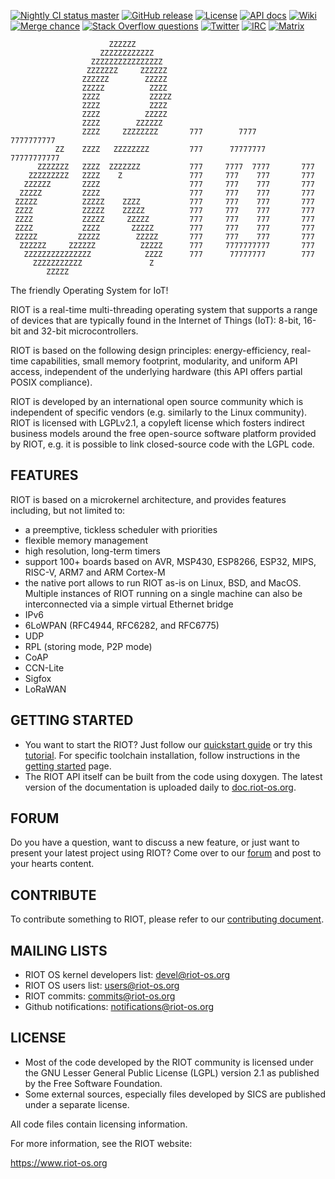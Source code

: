 [![Nightly CI status master][master-ci-badge]][master-ci-link]
[![GitHub release][release-badge]][release-link]
[![License][license-badge]][license-link]
[![API docs][api-badge]][api-link]
[![Wiki][wiki-badge]][wiki-link]
[![Merge chance][merge-chance-badge]][merge-chance-link]
[![Stack Overflow questions][stackoverflow-badge]][stackoverflow-link]
[![Twitter][twitter-badge]][twitter-link]
[![IRC][irc-badge]][irc-link]
[![Matrix][matrix-badge]][matrix-link]

                          ZZZZZZ
                        ZZZZZZZZZZZZ
                      ZZZZZZZZZZZZZZZZ
                     ZZZZZZZ     ZZZZZZ
                    ZZZZZZ        ZZZZZ
                    ZZZZZ          ZZZZ
                    ZZZZ           ZZZZZ
                    ZZZZ           ZZZZ
                    ZZZZ          ZZZZZ
                    ZZZZ        ZZZZZZ
                    ZZZZ     ZZZZZZZZ       777        7777       7777777777
              ZZ    ZZZZ   ZZZZZZZZ         777      77777777    77777777777
          ZZZZZZZ   ZZZZ  ZZZZZZZ           777     7777  7777       777
        ZZZZZZZZZ   ZZZZ    Z               777     777    777       777
       ZZZZZZ       ZZZZ                    777     777    777       777
      ZZZZZ         ZZZZ                    777     777    777       777
     ZZZZZ          ZZZZZ    ZZZZ           777     777    777       777
     ZZZZ           ZZZZZ    ZZZZZ          777     777    777       777
     ZZZZ           ZZZZZ     ZZZZZ         777     777    777       777
     ZZZZ           ZZZZ       ZZZZZ        777     777    777       777
     ZZZZZ         ZZZZZ        ZZZZZ       777     777    777       777
      ZZZZZZ     ZZZZZZ          ZZZZZ      777     7777777777       777
       ZZZZZZZZZZZZZZZ            ZZZZ      777      77777777        777
         ZZZZZZZZZZZ               Z
            ZZZZZ

The friendly Operating System for IoT!

RIOT is a real-time multi-threading operating system that supports a range of
devices that are typically found in the Internet of Things (IoT):
8-bit, 16-bit and 32-bit microcontrollers.

RIOT is based on the following design principles: energy-efficiency, real-time
capabilities, small memory footprint, modularity, and uniform API access,
independent of the underlying hardware (this API offers partial POSIX
compliance).

RIOT is developed by an international open source community which is
independent of specific vendors (e.g. similarly to the Linux community).
RIOT is licensed with LGPLv2.1, a copyleft license which fosters
indirect business models around the free open-source software platform
provided by RIOT, e.g. it is possible to link closed-source code with the
LGPL code.

## FEATURES

RIOT is based on a microkernel architecture, and provides features including,
but not limited to:

* a preemptive, tickless scheduler with priorities
* flexible memory management
* high resolution, long-term timers
* support 100+ boards based on AVR, MSP430, ESP8266, ESP32, MIPS, RISC-V,
  ARM7 and ARM Cortex-M
* the native port allows to run RIOT as-is on Linux, BSD, and MacOS. Multiple
  instances of RIOT running on a single machine can also be interconnected via
  a simple virtual Ethernet bridge
* IPv6
* 6LoWPAN (RFC4944, RFC6282, and RFC6775)
* UDP
* RPL (storing mode, P2P mode)
* CoAP
* CCN-Lite
* Sigfox
* LoRaWAN


## GETTING STARTED
* You want to start the RIOT? Just follow our
[quickstart guide](https://doc.riot-os.org/index.html#the-quickest-start) or
try this
[tutorial](https://github.com/RIOT-OS/Tutorials/blob/master/README.md).
For specific toolchain installation, follow instructions in the
[getting started](https://doc.riot-os.org/getting-started.html) page.
* The RIOT API itself can be built from the code using doxygen. The latest
  version of the documentation is uploaded daily to
  [doc.riot-os.org](https://doc.riot-os.org).

## FORUM
Do you have a question, want to discuss a new feature, or just want to present
your latest project using RIOT? Come over to our [forum] and post to your hearts
content.

[forum]: https://forum.riot-os.org

## CONTRIBUTE

To contribute something to RIOT, please refer to our
[contributing document](CONTRIBUTING.md).

## MAILING LISTS
* RIOT OS kernel developers list: [devel@riot-os.org](https://lists.riot-os.org/mailman/listinfo/devel)
* RIOT OS users list: [users@riot-os.org](https://lists.riot-os.org/mailman/listinfo/users)
* RIOT commits: [commits@riot-os.org](https://lists.riot-os.org/mailman/listinfo/commits)
* Github notifications: [notifications@riot-os.org](https://lists.riot-os.org/mailman/listinfo/notifications)

## LICENSE
* Most of the code developed by the RIOT community is licensed under the GNU
  Lesser General Public License (LGPL) version 2.1 as published by the Free
  Software Foundation.
* Some external sources, especially files developed by SICS are published under
  a separate license.

All code files contain licensing information.

For more information, see the RIOT website:

https://www.riot-os.org


[api-badge]: https://img.shields.io/badge/docs-API-informational.svg
[api-link]: https://riot-os.org/api/
[irc-badge]: https://img.shields.io/badge/chat-IRC-brightgreen.svg
[irc-link]: https://webchat.freenode.net?channels=%23riot-os
[license-badge]: https://img.shields.io/github/license/RIOT-OS/RIOT
[license-link]: https://github.com/RIOT-OS/RIOT/blob/master/LICENSE
[master-ci-badge]: https://ci.riot-os.org/RIOT-OS/RIOT/master/latest/badge.svg
[master-ci-link]: https://ci.riot-os.org/nightlies.html#master
[matrix-badge]: https://img.shields.io/badge/chat-Matrix-brightgreen.svg
[matrix-link]: https://matrix.to/#/#riot-os:matrix.org
[merge-chance-badge]: https://img.shields.io/endpoint?url=https%3A%2F%2Fmerge-chance.info%2Fbadge%3Frepo%3DRIOT-OS/RIOT&color=informational
[merge-chance-link]: https://merge-chance.info/target?repo=RIOT-OS/RIOT
[release-badge]: https://img.shields.io/github/release/RIOT-OS/RIOT.svg
[release-link]: https://github.com/RIOT-OS/RIOT/releases/latest
[stackoverflow-badge]: https://img.shields.io/badge/stackoverflow-%5Briot--os%5D-yellow
[stackoverflow-link]: https://stackoverflow.com/questions/tagged/riot-os
[twitter-badge]: https://img.shields.io/badge/social-Twitter-informational.svg
[twitter-link]: https://twitter.com/RIOT_OS
[wiki-badge]: https://img.shields.io/badge/docs-Wiki-informational.svg
[wiki-link]: https://github.com/RIOT-OS/RIOT/wiki
